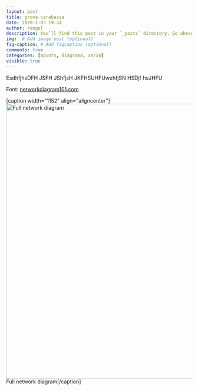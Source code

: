 ```yaml
---
layout: post
title: prova carabassa
date: 2020-1-03 19:34
author: rangel
description: You’ll find this post in your `_posts` directory. Go ahead and edit it and re-build the site to see your changes. # Add post description (optional)
img:  # Add image post (optional)
fig-caption: # Add figcaption (optional)
comments: true
categories: [Apunts, diagrama, xarxa]
visible: true
---
```

EsdhfjhsDFH JSFH JShfjsH JKFHSUHFUwehfjSN HSDjf hsJHFU

Font: <a href="http://networkdiagram101.com" target="_blank">networkdiagram101.com</a>

<!--more-->

[caption width="1152" align="aligncenter"]<a href="http://networkdiagram101.com"><img src="http://networkdiagram101.com/wp-content/uploads/2015/11/TIP15-1.jpg" width="1152" height="745" alt="Full network diagram" class="size-medium" /></a> Full network diagram[/caption]
